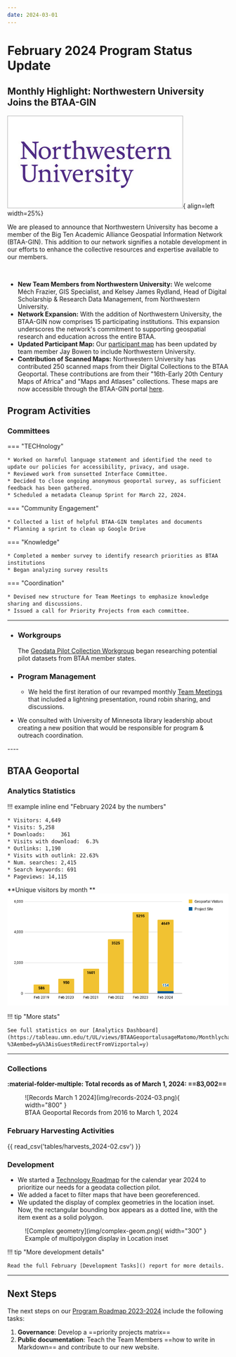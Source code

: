 ```yaml
---
date: 2024-03-01
---
```


# February 2024 Program Status Update

<!-- more -->

## Monthly Highlight: Northwestern University Joins the BTAA-GIN

![](img/northwestern.jpg){ align=left width=25%}

We are pleased to announce that Northwestern University has become a member of the Big Ten Academic Alliance Geospatial Information Network (BTAA-GIN). This addition to our network signifies a notable development in our efforts to enhance the collective resources and expertise available to our members.

<br clear="left"/>

*   **New Team Members from Northwestern University:** We welcome Méch Frazier, GIS Specialist, and Kelsey James Rydland, Head of Digital Scholarship & Research Data Management, from Northwestern University. 
*   **Network Expansion:** With the addition of Northwestern University, the BTAA-GIN now comprises 15 participating institutions. This expansion underscores the network's commitment to supporting geospatial research and education across the entire BTAA.
*   **Updated Participant Map:** Our [participant map](../../../about/participants) has been updated by team member Jay Bowen to include Northwestern University.
*   **Contribution of Scanned Maps:** Northwestern University has contributed 250 scanned maps from their Digital Collections to the BTAA Geoportal. These contributions are from their "16th-Early 20th Century Maps of Africa" and "Maps and Atlases" collections. These maps are now accessible through the BTAA-GIN portal [here](https://geo.btaa.org/?f%5Bdct_isPartOf_sm%5D%5B%5D=15d-01).


## Program Activities

### Committees

<div class="grid" markdown>

=== "TECHnology"

    * Worked on harmful language statement and identified the need to update our policies for accessibility, privacy, and usage.
    * Reviewed work from sunsetted Interface Committee.
    * Decided to close ongoing anonymous geoportal survey, as sufficient feedback has been gathered.
    * Scheduled a metadata Cleanup Sprint for March 22, 2024.

=== "Community Engagement"

    * Collected a list of helpful BTAA-GIN templates and documents
    * Planning a sprint to clean up Google Drive
    

=== "Knowledge"

    * Completed a member survey to identify research priorities as BTAA institutions
    * Began analyzing survey results

=== "Coordination"

	* Devised new structure for Team Meetings to emphasize knowledge sharing and discussions.
	* Issued a call for Priority Projects from each committee.
	
</div>
<hr>

<div class="grid cards" markdown>

-	### Workgroups

	The [Geodata Pilot Collection Workgroup](https://docs.google.com/document/d/1yVwFRsQSxGC1zbrOSFMIAU872AuBGgpowt9fGwxcnJc/edit?usp=sharing) began researching potential pilot datasets from BTAA member states.

- 	### Program Management

	* We held the first iteration of our revamped monthly [Team Meetings](https://z.umn.edu/b1g-team) that included a lightning presentation, round robin sharing, and discussions.
* We consulted with University of Minnesota library leadership about creating a new position that would be responsible for program & outreach coordination.

</div>
----

## BTAA Geoportal 

### Analytics Statistics

!!! example  inline end "February 2024 by the numbers"

    * Visitors:	4,649
    * Visits: 5,258
    * Downloads:	 361
    * Visits with download:	 6.3%
    * Outlinks: 1,190	
    * Visits with outlink: 22.63%
    * Num. searches: 2,415
    * Search keywords: 691
    * Pageviews: 14,115


**Unique visitors by month
**![](img/2024-02-monthly-users.png)

!!! tip "More stats"

	See full statistics on our [Analytics Dashboard](https://tableau.umn.edu/t/UL/views/BTAAGeoportalusageMatomo/Monthlycharts?%3Aembed=y&%3AisGuestRedirectFromVizportal=y)

---

### Collections

**:material-folder-multiple: Total records as of March 1, 2024: ==83,002==**

<figure markdown="span">
  ![Records March 1 2024](img/records-2024-03.png){ width="800" }
  <figcaption>BTAA Geoportal Records from 2016 to March 1, 2024</figcaption>
</figure>


### February Harvesting Activities

{{ read_csv('tables/harvests_2024-02.csv') }}

### Development

* We started a [Technology Roadmap](https://github.com/orgs/geobtaa/projects/17) for the calendar year 2024 to prioritize our needs for a geodata collection pilot.
* We added a facet to filter maps that have been georeferenced.
* We updated the display of complex geometries in the location inset. Now, the rectangular bounding box appears as a dotted line, with the item exent as a solid polygon.

<figure markdown="span">
  ![Complex geometry](img/complex-geom.png){ width="300" }
  <figcaption>Example of multipolygon display in Location inset</figcaption>
</figure>


!!! tip "More development details"

	Read the full February [Development Tasks]() report for more details.

---

## Next Steps

The next steps on our [Program Roadmap 2023-2024](https://github.com/orgs/geobtaa/projects/10) include the following tasks:

1. **Governance**:  Develop a ==priority projects matrix==
2. **Public documentation**: Teach the Team Members ==how to write in Markdown== and contribute to our new website.

